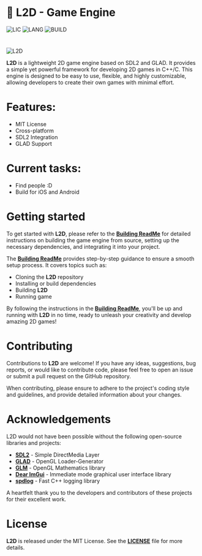 # **💽 L2D - Game Engine** 
![LIC](https://img.shields.io/github/license/lakomoor/l2d) ![LANG](https://img.shields.io/badge/language-C%2B%2B-brightgreen ) ![BUILD](https://img.shields.io/github/actions/workflow/status/lakomoor/l2d/buildtest.yml)
#

![L2D](docs/img.png)

**L2D** is a lightweight 2D game engine based on SDL2 and GLAD. It provides a simple yet powerful framework for developing 2D games in C++/C. This engine is designed to be easy to use, flexible, and highly customizable, allowing developers to create their own games with minimal effort.



# Features:

- MIT License
- Cross-platform
- SDL2 Integration
- GLAD Support

# Current tasks:

- Find people :D
- Build for iOS and Android

# **Getting started**

To get started with **L2D**, please refer to the [**Building ReadMe**](docs/README.md) for detailed instructions on building the game engine from source, setting up the necessary dependencies, and integrating it into your project.

The [**Building ReadMe**](docs/Build.md) provides step-by-step guidance to ensure a smooth setup process. It covers topics such as:

* Cloning the **L2D** repository
* Installing or build dependencies
* Building **L2D**
* Running game

By following the instructions in the [**Building ReadMe**](docs/README.md), you'll be up and running with **L2D** in no time, ready to unleash your creativity and develop amazing 2D games!

# **Contributing**

Contributions to **L2D** are welcome! If you have any ideas, suggestions, bug reports, or would like to contribute code, please feel free to open an issue or submit a pull request on the GitHub repository.

When contributing, please ensure to adhere to the project's coding style and guidelines, and provide detailed information about your changes.

# **Acknowledgements**

L2D would not have been possible without the following open-source libraries and projects:

* [**SDL2**](https://libsdl.org/) - Simple DirectMedia Layer
* [**GLAD**](https://glad.dav1d.de/) - OpenGL Loader-Generator
* [**GLM**](https://github.com/g-truc/glm) - OpenGL Mathematics library
* [**Dear ImGui**](https://github.com/ocornut/imgui) - Immediate mode graphical user interface library
* [**spdlog**](https://github.com/gabime/spdlog) - Fast C++ logging library

A heartfelt thank you to the developers and contributors of these projects for their excellent work.

# License

**L2D** is released under the MIT License. See the [**LICENSE**](https://github.com/LakoMoor/L2D/blob/master/LICENSE) file for more details. 



